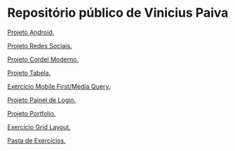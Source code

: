 # Repositório público de Vinicius Paiva
    
<a href="https://vinicius07p.github.io/html-css/desafios/Projeto%20Site%20Android/android.html" target="_blank">Projeto Android.</a>

<a href="https://vinicius07p.github.io/html-css/desafios/Projeto%20Redes%20Sociais/index.html" target="_blank">Projeto Redes Sociais.</a>

<a href="https://vinicius07p.github.io/html-css/desafios/Projeto%20Cordel/index.html" target="_blank">Projeto Cordel Moderno.</a>

<a href="https://vinicius07p.github.io/html-css/desafios/Projeto%20Tabela/tabela.html" target="_blank">Projeto Tabela.</a>

<a href="https://vinicius07p.github.io/html-css/exercicios/ex026/mq005/index.html" target="_blank">Exercício Mobile First/Media Query.</a>

<a href="https://vinicius07p.github.io/html-css/desafios/Projeto%20Login/index.html" target="_blank">Projeto Painel de Login.</a>

<a href="https://vinicius07p.github.io/html-css/desafios/Projeto%20Portfolio/index.html" target="_blank">Projeto Portfolio.</a>

<a href="https://vinicius07p.github.io/html-css/desafios/desafio-grid/index.html" target="_blank">Exercício Grid Layout.</a>

<a href="https://github.com/vinicius07p/html-css/tree/main/exercicios" target="_blank">Pasta de Exercícios.</a>